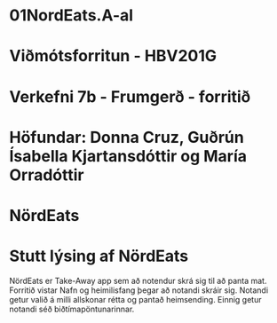 # 01NordEats.A-al
# Viðmótsforritun - HBV201G
# Verkefni 7b - Frumgerð - forritið
# Höfundar: Donna Cruz, Guðrún Ísabella Kjartansdóttir og María Orradóttir
# NördEats
# Stutt lýsing af NördEats
NördEats er Take-Away app sem að notendur skrá sig til að panta mat. Forritið vistar Nafn og heimilisfang þegar að notandi skráir sig. Notandi getur valið á milli allskonar 
rétta og pantað heimsending. Einnig getur notandi séð biðtímapöntunarinnar. 
